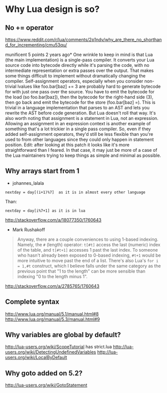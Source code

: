 Why Lua design is so?
=====================

## No += operator

https://www.reddit.com/r/lua/comments/2p1ndv/why_are_there_no_shorthand_for_incrementing/cmu53qu/

munificent 5 points 2 years ago*
One wrinkle to keep in mind is that Lua (the main implementation) is a single-pass compiler. It converts your Lua source code into bytecode directly while it's parsing the code, with no intermediate representation or extra passes over the output. That makes some things difficult to implement without dramatically changing the compiler.
Self-assignment operators, especially when you consider non-trivial lvalues like foo.bar[baz] += 3 are probably hard to generate bytecode for with just one pass over the source. You have to emit the bytecode for the load (so foo.bar[baz]), then the bytecode for the right-hand side (3), then go back and emit the bytecode for the store (foo.bar[baz] =).
This is trivial in a language implementation that parses to an AST and lets you rewrite the AST before code generation. But Lua doesn't roll that way.
It's also worth noting that assignment is a statement in Lua, not an expression. Allowing an assignment in an expression context is another example of something that's a lot trickier in a single pass compiler. So, even if they added self-assignment operators, they'd still be less flexible than you're used to from other languages since they could only happen in statement position.
Edit: after looking at this patch it looks like it's more straightforward than I feared. In that case, it may just be more of a case of the Lua maintainers trying to keep things as simple and minimal as possible.

## Why arrays start from 1

* johannes_lalala

```
nextday = day[(i+1)%7]  as it is in almost every other language
```
Than:

```
nextday = day[i%7+1] as it is in lua
```

http://stackoverflow.com/a/18077350/1760643

* Mark Rushakoff

>Anyway, there are a couple conveniences to using 1-based indexing. Namely, the `#` (length) operator: `t[#t]` access the last (numeric) index of the table, and `t[#t+1]` accesses 1 past the last index. To someone who hasn't already been exposed to 0-based indexing, `#t+1` would be more intuitive to move past the end of a list. There's also Lua's `for i = 1,#t` construct, which I believe falls under the same category as the previous point that "1 to the length" can be more sensible than indexing "0 to the length minus 1".

http://stackoverflow.com/a/2785765/1760643

## Complete syntax

http://www.lua.org/manual/5.1/manual.html#8
http://www.lua.org/manual/5.3/manual.html#9

## Why variables are global by default?

http://lua-users.org/wiki/ScopeTutorial
    has strict.lua
    http://lua-users.org/wiki/DetectingUndefinedVariables
http://lua-users.org/wiki/LocalByDefault

## Why goto added on 5.2?

http://lua-users.org/wiki/GotoStatement